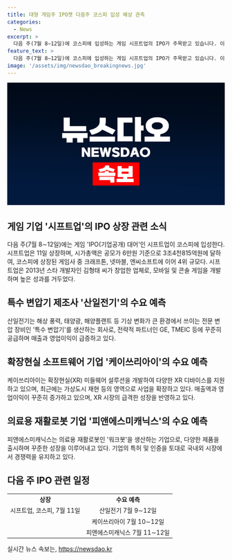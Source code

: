 ```yaml
---
title: 대형 게임주 IPO챗 다음주 코스피 입성 예상 관측
categories:
  - News
excerpt: >
  다음 주(7월 8∼12일)에 코스피에 입성하는 게임 시프트업의 IPO가 주목받고 있습니다. 이 회사는 게임 장인의 정체성을 가진 업체로, 모바일 게임 승리의 여신: 니케와 콘솔 게임 스텔라 블레이드의 흥행으로 실적이 높게 예상되고 있습니다. 또한, 특수 변압기 회사인 산일전기, 확장현실용 소프트웨어를 만드는 케이쓰리아이, 의료용 재활로봇 기업 피앤에스미캐닉스 등 3곳의 수요 예측 역시 주목받고 있습니다. IPO와 수요 예측으로 다음 주의 주식시장은 활기를 띠고 있습니다.
feature_text: >
  다음 주(7월 8∼12일)에 코스피에 입성하는 게임 시프트업의 IPO가 주목받고 있습니다. 이 회사는 게임 장인의 정체성을 가진 업체로, 모바일 게임 승리의 여신: 니케와 콘솔 게임 스텔라 블레이드의 흥행으로 실적이 높게 예상되고 있습니다. 또한, 특수 변압기 회사인 산일전기, 확장현실용 소프트웨어를 만드는 케이쓰리아이, 의료용 재활로봇 기업 피앤에스미캐닉스 등 3곳의 수요 예측 역시 주목받고 있습니다. IPO와 수요 예측으로 다음 주의 주식시장은 활기를 띠고 있습니다.
image: '/assets/img/newsdao_breakingnews.jpg'
---
```


<p><img src="/assets/img/newsdao_breakingnews.jpg" alt="flaretime 속보" /></p>

<h2 data-ke-size="size26">게임 기업 '시프트업'의 IPO 상장 관련 소식</h2>

<p data-ke-size="size16">다음 주(7월 8∼12일)에는 게임 'IPO(기업공개) 대어'인 시프트업이 코스피에 입성한다. 시프트업은 11일 상장하며, 시가총액은 공모가 6만원 기준으로 3조4천815억원에 달하여, 코스피에 상장된 게임사 중 크래프톤, 넷마블, 엔씨소프트에 이어 4위 규모다. 시프트업은 2013년 스타 개발자인 김형태 씨가 창업한 업체로, 모바일 및 콘솔 게임을 개발하며 높은 성과를 거두었다. </p>

<h2 data-ke-size="size26">특수 변압기 제조사 '산일전기'의 수요 예측</h2>

<p data-ke-size="size16">산일전기는 해상 풍력, 태양광, 해양플랜트 등 기상 변화가 큰 환경에서 쓰이는 전문 변압 장비인 '특수 변압기'를 생산하는 회사로, 전략적 파트너인 GE, TMEIC 등에 꾸준히 공급하며 매출과 영업이익이 급증하고 있다. </p>

<h2 data-ke-size="size26">확장현실 소프트웨어 기업 '케이쓰리아이'의 수요 예측</h2>

<p data-ke-size="size16">케이쓰리아이는 확장현실(XR) 미들웨어 설루션을 개발하여 다양한 XR 디바이스를 지원하고 있으며, 최근에는 가상도시 재현 등의 영역으로 사업을 확장하고 있다. 매출액과 영업이익이 꾸준히 증가하고 있으며, XR 시장의 급격한 성장을 반영하고 있다. </p>

<h2 data-ke-size="size26">의료용 재활로봇 기업 '피앤에스미캐닉스'의 수요 예측</h2>

<p data-ke-size="size16">피앤에스미캐닉스는 의료용 재활로봇인 '워크봇'을 생산하는 기업으로, 다양한 제품을 출시하며 꾸준한 성장을 이루어내고 있다. 기업의 특허 및 인증을 토대로 국내외 시장에서 경쟁력을 유지하고 있다. </p>

<h2 data-ke-size="size26">다음 주 IPO 관련 일정</h2>

<table>
    <tbody>
        <tr>
            <td style="text-align: center; height: 17px;"><b>상장</b></td>
            <td style="text-align: center; height: 17px;"><b>수요 예측</b></td>
        </tr>
        <tr>
            <td style="text-align: center; height: 17px;">시프트업, 코스피, 7월 11일</td>
            <td style="text-align: center; height: 17px;">산일전기 7월 9∼12일</td>
        </tr>
        <tr>
            <td style="text-align: center; height: 17px;"></td>
            <td style="text-align: center; height: 17px;">케이쓰리아이 7월 10∼12일</td>
        </tr>
        <tr>
            <td style="text-align: center; height: 17px;"></td>
            <td style="text-align: center; height: 17px;">피앤에스미캐닉스 7월 11∼12일</td>
        </tr>
    </tbody>
</table>
실시간 뉴스 속보는, <a href="https://newsdao.kr" rel="dofollow">https://newsdao.kr</a>



